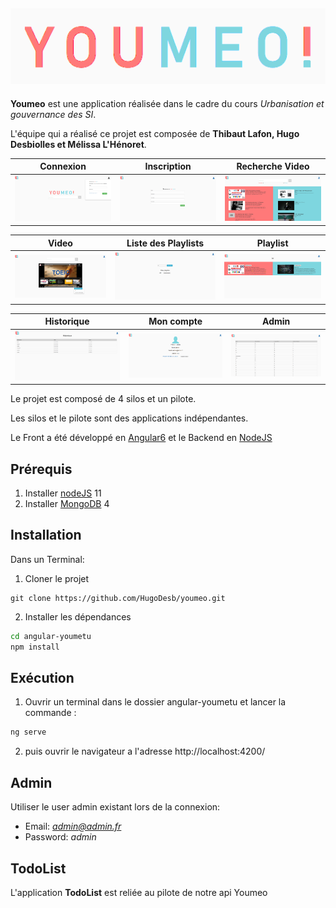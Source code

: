 ![Logo](img/youemo-ban.png)
--------
**Youmeo** est une application réalisée dans le cadre du cours *Urbanisation et gouvernance des SI*.

L'équipe qui a réalisé ce projet est composée de **Thibaut Lafon, Hugo Desbiolles et Mélissa L'Hénoret**.

| **Connexion**                          | **Inscription**                          | **Recherche Video**                    | 
| :------------------------------------: | :--------------------------------------: | :------------------------------------: | 
| ![Capture d'écran 1](img/Connexion.PNG)| ![Capture d'écran 2](img/Inscription.PNG)| ![Capture d'écran 3](img/Recherche.PNG)|

|**Video**                           |   **Liste des Playlists**                   | **Playlist**                           | 
|:---------------------------------: | :-----------------------------------------: | :------------------------------------: | 
| ![Capture d'écran 4](img/Video.PNG)| ![Capture d'écran 5](img/List-playlist.PNG) | ![Capture d'écran 6](img/Playlist.PNG) |

| **Historique**                         | **Mon compte**                      | **Admin**                          | 
| :-------------------------------------:| :----------------------------------:| :--------------------------------: | 
|![Capture d'écran 7](img/Historique.PNG)|![Capture d'écran 8](img/Compte.PNG) |![Capture d'écran 9](img/Admin.PNG) |

Le projet est composé de 4 silos et un pilote.

Les silos et le pilote sont des applications indépendantes.

Le Front a été développé en [Angular6](https://angular.io/) et le Backend en [NodeJS](https://nodejs.org/en/)

## Prérequis
1. Installer [nodeJS](https://nodejs.org/en/) 11
2. Installer [MongoDB](https://www.mongodb.com/fr) 4

## Installation
Dans un Terminal:
1. Cloner le projet 
```
git clone https://github.com/HugoDesb/youmeo.git
```
2. Installer les dépendances
```bash
cd angular-youmetu
npm install
```
## Exécution
1. Ouvrir un terminal dans le dossier angular-youmetu et lancer la commande : 
```bash
ng serve
```
2. puis ouvrir le navigateur a l'adresse http://localhost:4200/

## Admin
Utiliser le user admin existant lors de la connexion:
* Email: *admin@admin.fr*
* Password: *admin*

## TodoList
L'application **TodoList** est reliée au pilote de notre api Youmeo 



